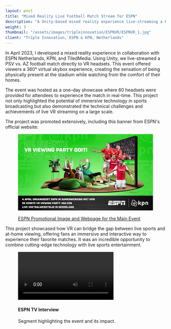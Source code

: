 ```yaml
---
layout: post
title: "Mixed Reality Live Football Match Stream for ESPN"
description: "A Unity-based mixed reality experience live-streaming a PSV vs. AZ football match to VR headsets, developed as part of a collaboration with ESPN Netherlands and KPN."
weight: 3
thumbnail: "/assets/images/tripleinnovation/ESPNVR/ESPNVR_1.jpg"
client: "Triple Innovation, ESPN & KPN, Netherlands"
---
```


In April 2023, I developed a mixed reality experience in collaboration with ESPN Netherlands, KPN, and TiledMedia. Using Unity, we live-streamed a PSV vs. AZ football match directly to VR headsets. This event offered viewers a 360° virtual skybox experience, creating the sensation of being physically present at the stadium while watching from the comfort of their homes.

The event was hosted as a one-day showcase where 60 headsets were provided for attendees to experience the match in real-time. This project not only highlighted the potential of immersive technology in sports broadcasting but also demonstrated the technical challenges and achievements of live VR streaming on a large scale.

The project was promoted extensively, including this banner from ESPN's official website:

<figure class="figure-full">
  <img src="/assets/images/tripleinnovation/ESPNVR/ESPNVR_3.jpeg" alt="Promotional material for ESPN VR main event" />
  <figcaption>
    <p><a href="https://www.espn.nl/voetbal/artikel/_/id/14511883/bosz-wijzigt-basisopstelling-psv-op-twee-plaatsen-didden-vervangt-van-der-hoorn-bij-fc-utrecht">ESPN Promotional Image and Webpage for the Main Event</a></p>
  </figcaption>
</figure>

This project showcased how VR can bridge the gap between live sports and at-home viewing, offering fans an immersive and interactive way to experience their favorite matches. It was an incredible opportunity to combine cutting-edge technology with live sports entertainment.

<figure class="figure-full">
  <video class="plyr" controls crossorigin playsinline>
    <source src="/assets/images/tripleinnovation/ESPNVR/ESPN_2_1080.mp4" type="video/mp4">
  </video>
  <figcaption>
    <h4>ESPN TV Interview</h4>
    <p>
      Segment highlighting the event and its impact.
    </p>
  </figcaption>
</figure>